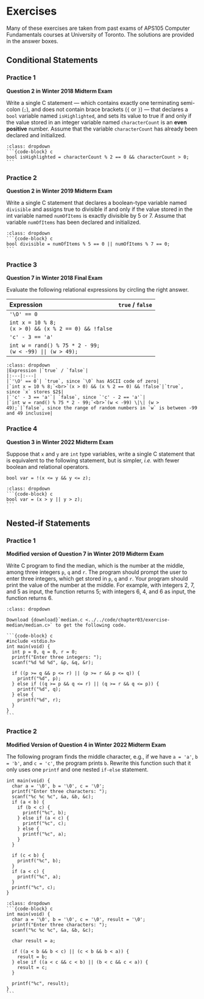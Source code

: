 # Exercises

Many of these exercises are taken from past exams of APS105 Computer Fundamentals courses at University of Toronto. The solutions are provided in the answer boxes.

## Conditional Statements

### Practice 1

**Question 2 in Winter 2018 Midterm Exam**

Write a single C statement — which contains exactly one terminating semi-colon (`;`), and does
not contain brace brackets (`{` or `}`) — that declares a `bool` variable named `isHighlighted`, and
sets its value to true if and only if the value stored in an integer variable named `characterCount`
is an **even positive** number. Assume that the variable `characterCount` has already been declared
and initialized.

````{admonition} Answer
:class: dropdown
```{code-block} c
bool isHighlighted = characterCount % 2 == 0 && characterCount > 0;
```
````

### Practice 2

**Question 2 in Winter 2019 Midterm Exam**

Write a single C statement that declares a boolean-type variable named `divisible` and assigns
true to divisible if and only if the value stored in the int variable named `numOfItems` is exactly
divisible by $5$ or $7$. Assume that variable `numOfItems` has been declared and initialized.

````{admonition} Answer
:class: dropdown
```{code-block} c
bool divisible = numOfItems % 5 == 0 || numOfItems % 7 == 0;
```
````

### Practice 3 

**Question 7 in Winter 2018 Final Exam**

Evaluate the following relational expressions by circling the right answer.

|Expression |`true` / `false`|
|:---|:---|
|`'\O' == 0`| |
|`int x = 10 % 8;`<br>`(x > 0) && (x % 2 == 0) && !false`||
|`'c' - 3 == 'a'`| |
|`int w = rand() % 75 * 2 - 99;`<br>`(w < -99) \|\| (w > 49);`<br>| |


```{admonition} Answer
:class: dropdown
|Expression |`true` / `false`|
|:---|:---|
|`'\O' == 0`| `true`, since `\0` has ASCII code of zero|
|`int x = 10 % 8;`<br>`(x > 0) && (x % 2 == 0) && !false`|`true`, since `x` stores $2$|
|`'c' - 3 == 'a'`| `false`, since `'c' - 2 == 'a'`|
|`int w = rand() % 75 * 2 - 99;`<br>`(w < -99) \|\| (w > 49);`|`false`, since the range of random numbers in `w` is between -99 and 49 inclusive|
```

### Practice 4

**Question 3 in Winter 2022 Midterm Exam**

Suppose that `x` and `y` are `int` type variables, write a single C statement that is equivalent to the following statement, but is simpler, *i.e.* with fewer boolean and relational operators.

```{code-block} c
bool var = !(x <= y && y <= z);
```
    
````{admonition} Answer
:class: dropdown
```{code-block} c
bool var = (x > y || y > z);
```
````

## Nested-if Statements

### Practice 1

**Modified version of Question 7 in Winter 2019 Midterm Exam**

Write C program to find the median, which is the number at the middle, among three integers `p`, `q` and `r`. The program should prompt the user to enter three integers, which get stored in `p`, `q` and `r`. Your program should print the value of the number at the middle. For example, with integers $2$, $7$, and $5$ as input, the function returns 5; with integers $6$, $4$, and $6$ as input, the function returns $6$.

````{admonition} Answer
:class: dropdown

Download {download}`median.c <../../code/chapter03/exercise-median/median.c>` to get the following code.

```{code-block} c
#include <stdio.h>
int main(void) {
  int p = 0, q = 0, r = 0;
  printf("Enter three integers: ");
  scanf("%d %d %d", &p, &q, &r);

  if ((p >= q && p <= r) || (p >= r && p <= q)) {
    printf("%d", p);
  } else if ((q >= p && q <= r) || (q >= r && q <= p)) {
    printf("%d", q);
  } else {
    printf("%d", r);
  }
}
```
````

### Practice 2

**Modified Version of Question 4 in Winter 2022 Midterm Exam**

The following program finds the middle character, e.g., if we have `a = 'a'`, `b = 'b'`, and `c = 'c'`, the program prints `b`. Rewrite this function such that it only uses one `printf` and one nested `if-else` statement.

```{code-block} c
int main(void) {
  char a = '\0', b = '\0', c = '\0';
  printf("Enter three characters: ");
  scanf("%c %c %c", &a, &b, &c);
  if (a < b) {
    if (b < c) {
      printf("%c", b);
    } else if (a < c) {
      printf("%c", c);
    } else {
      printf("%c", a);
    }
  }

  if (c < b) {
    printf("%c", b);
  }
  if (a < c) {
    printf("%c", a);
  }
  printf("%c", c);
}
```

````{admonition} Answer
:class: dropdown
```{code-block} c
int main(void) {
  char a = '\0', b = '\0', c = '\0', result = '\0';
  printf("Enter three characters: ");
  scanf("%c %c %c", &a, &b, &c);

  char result = a;

  if ((a < b && b < c) || (c < b && b < a)) {
    result = b;
  } else if ((a < c && c < b) || (b < c && c < a)) {
    result = c;
  }

  printf("%c", result);
}
```
````